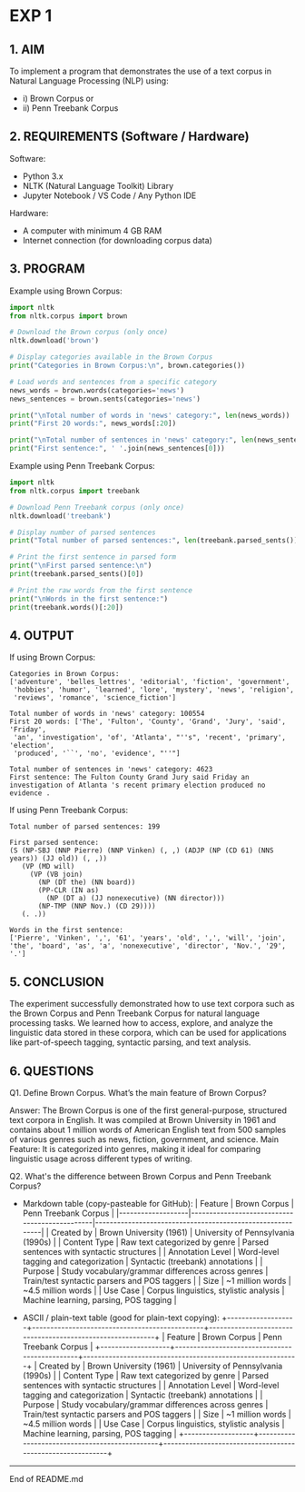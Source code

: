 # EXP 1

## 1. AIM
To implement a program that demonstrates the use of a text corpus in Natural Language Processing (NLP) using:
- i) Brown Corpus or
- ii) Penn Treebank Corpus

## 2. REQUIREMENTS (Software / Hardware)

Software:
- Python 3.x
- NLTK (Natural Language Toolkit) Library
- Jupyter Notebook / VS Code / Any Python IDE

Hardware:
- A computer with minimum 4 GB RAM
- Internet connection (for downloading corpus data)

## 3. PROGRAM

Example using Brown Corpus:
```python
import nltk
from nltk.corpus import brown

# Download the Brown corpus (only once)
nltk.download('brown')

# Display categories available in the Brown Corpus
print("Categories in Brown Corpus:\n", brown.categories())

# Load words and sentences from a specific category
news_words = brown.words(categories='news')
news_sentences = brown.sents(categories='news')

print("\nTotal number of words in 'news' category:", len(news_words))
print("First 20 words:", news_words[:20])

print("\nTotal number of sentences in 'news' category:", len(news_sentences))
print("First sentence:", ' '.join(news_sentences[0]))
```

Example using Penn Treebank Corpus:
```python
import nltk
from nltk.corpus import treebank

# Download Penn Treebank corpus (only once)
nltk.download('treebank')

# Display number of parsed sentences
print("Total number of parsed sentences:", len(treebank.parsed_sents()))

# Print the first sentence in parsed form
print("\nFirst parsed sentence:\n")
print(treebank.parsed_sents()[0])

# Print the raw words from the first sentence
print("\nWords in the first sentence:")
print(treebank.words()[:20])
```

## 4. OUTPUT

If using Brown Corpus:
```
Categories in Brown Corpus:
['adventure', 'belles_lettres', 'editorial', 'fiction', 'government',
 'hobbies', 'humor', 'learned', 'lore', 'mystery', 'news', 'religion',
 'reviews', 'romance', 'science_fiction']

Total number of words in 'news' category: 100554
First 20 words: ['The', 'Fulton', 'County', 'Grand', 'Jury', 'said', 'Friday',
 'an', 'investigation', 'of', 'Atlanta', "''s", 'recent', 'primary', 'election',
 'produced', '``', 'no', 'evidence', "''"]

Total number of sentences in 'news' category: 4623
First sentence: The Fulton County Grand Jury said Friday an investigation of Atlanta 's recent primary election produced no evidence .
```

If using Penn Treebank Corpus:
```
Total number of parsed sentences: 199

First parsed sentence:
(S (NP-SBJ (NNP Pierre) (NNP Vinken) (, ,) (ADJP (NP (CD 61) (NNS years)) (JJ old)) (, ,))
   (VP (MD will)
     (VP (VB join)
       (NP (DT the) (NN board))
       (PP-CLR (IN as)
         (NP (DT a) (JJ nonexecutive) (NN director)))
       (NP-TMP (NNP Nov.) (CD 29))))
   (. .))

Words in the first sentence:
['Pierre', 'Vinken', ',', '61', 'years', 'old', ',', 'will', 'join', 'the', 'board', 'as', 'a', 'nonexecutive', 'director', 'Nov.', '29', '.']
```

## 5. CONCLUSION
The experiment successfully demonstrated how to use text corpora such as the Brown Corpus and Penn Treebank Corpus for natural language processing tasks. We learned how to access, explore, and analyze the linguistic data stored in these corpora, which can be used for applications like part-of-speech tagging, syntactic parsing, and text analysis.

## 6. QUESTIONS

Q1. Define Brown Corpus. What’s the main feature of Brown Corpus?

Answer:
The Brown Corpus is one of the first general-purpose, structured text corpora in English. It was compiled at Brown University in 1961 and contains about 1 million words of American English text from 500 samples of various genres such as news, fiction, government, and science.
Main Feature: It is categorized into genres, making it ideal for comparing linguistic usage across different types of writing.

Q2. What's the difference between Brown Corpus and Penn Treebank Corpus?

- Markdown table (copy-pasteable for GitHub):
| Feature           | Brown Corpus                                 | Penn Treebank Corpus                                      |
|-------------------|-----------------------------------------------|-----------------------------------------------------------|
| Created by        | Brown University (1961)                       | University of Pennsylvania (1990s)                        |
| Content Type      | Raw text categorized by genre                 | Parsed sentences with syntactic structures                |
| Annotation Level  | Word-level tagging and categorization         | Syntactic (treebank) annotations                          |
| Purpose           | Study vocabulary/grammar differences across genres | Train/test syntactic parsers and POS taggers          |
| Size              | ~1 million words                              | ~4.5 million words                                        |
| Use Case          | Corpus linguistics, stylistic analysis        | Machine learning, parsing, POS tagging                    |

- ASCII / plain-text table (good for plain-text copying):
+-------------------+-----------------------------------------------+-----------------------------------------------------------+
| Feature           | Brown Corpus                                  | Penn Treebank Corpus                                      |
+-------------------+-----------------------------------------------+-----------------------------------------------------------+
| Created by        | Brown University (1961)                       | University of Pennsylvania (1990s)                        |
| Content Type      | Raw text categorized by genre                 | Parsed sentences with syntactic structures                |
| Annotation Level  | Word-level tagging and categorization         | Syntactic (treebank) annotations                          |
| Purpose           | Study vocabulary/grammar differences across genres | Train/test syntactic parsers and POS taggers          |
| Size              | ~1 million words                              | ~4.5 million words                                        |
| Use Case          | Corpus linguistics, stylistic analysis        | Machine learning, parsing, POS tagging                    |
+-------------------+-----------------------------------------------+-----------------------------------------------------------+

---
End of README.md
